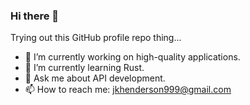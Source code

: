 ### Hi there 👋

Trying out this GitHub profile repo thing...

- 🔭 I’m currently working on high-quality applications.
- 🌱 I’m currently learning Rust.
- 💬 Ask me about API development.
- 📫 How to reach me: jkhenderson999@gmail.com
